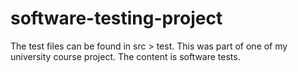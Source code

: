# software-testing-project
The test files can be found in src > test. This was part of one of my university course project.
The content is software tests.
